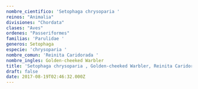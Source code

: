 ```yaml
---
nombre_cientifico: 'Setophaga chrysoparia '
reinos: "Animalia"
divisiones: "Chordata"
clases: "Aves"
ordenes: "Passeriformes"
familias: 'Parulidae '
generos: Setophaga
especie: 'chrysoparia '
nombre_comun: 'Reinita Caridorada '
nombre_ingles: Golden-cheeked Warbler
title: 'Setophaga chrysoparia , Golden-cheeked Warbler, Reinita Caridorada '
draft: false
date: 2017-08-19T02:46:32.000Z
---
```


